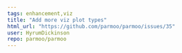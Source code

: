 ```yaml
---
tags: enhancement,viz
title: "Add more viz plot types"
html_url: "https://github.com/parmoo/parmoo/issues/35"
user: HyrumDickinson
repo: parmoo/parmoo
---
```


